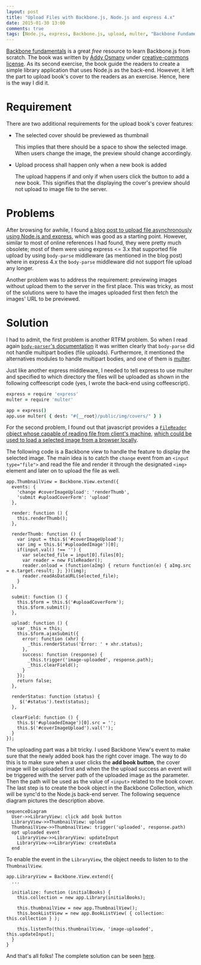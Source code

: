 ```yaml
---
layout: post
title: "Upload Files with Backbone.js, Node.js and express 4.x"
date: 2015-01-30 13:00
comments: true
tags: [Node.js, express, Backbone.js, upload, multer, "Backbone Fundamentals"]
---
```

[Backbone fundamentals](https://github.com/addyosmani/backbone-fundamentals)
is a great *free* resource to learn Backbone.js from scratch. The book was written by 
[Addy Osmany](http://addyosmani.com/) under [creative-commons license](https://en.wikipedia.org/wiki/Creative_Commons_license).
As its second exercise, the book guide the readers to create a simple library application
that uses Node.js as the back-end. However, it left the part to upload book's cover
to the readers as an exercise. Hence, here is the way I did it.

# Requirement
There are two additional requirements for the upload book's cover features:
- The selected cover should be previewed as thumbnail
   
  This implies that there should be a space to show the selected
  image. When users change the image, the preview should change 
  accordingly.

- Upload process shall happen only when a new book is added
   
  The upload happens if and only if when users click the button
  to add a new book. This signifies that the displaying the cover's
  preview should not upload to image file to the server.


# Problems
After browsing for awhile, I found [a blog post to upload file asynchronously using Node.js and express](http://markdawson.tumblr.com/post/18359176420/asynchronous-file-uploading-using-express-and), which was good
as a starting point. However, similar to most of online references I had found, 
they were pretty much obsolete; most of them were using express <= 3.x that supported file upload
by using `body-parse` middleware (as mentioned in the blog post) where in express
4.x the `body-parse` middleware did not support file upload any longer.

Another problem was to address the requirement: previewing images without
upload them to the server in the first place. This was tricky, as most of the 
solutions were to have the images uploaded first then fetch the images' URL 
to be previewed.

# Solution
I had to admit, the first problem is another RTFM problem. So when I read again
[`body-parser`'s documentation](https://github.com/expressjs/body-parser) it was
written clearly that `body-parse` did not handle multipart bodies (file uploads).
Furthermore, it mentioned the alternatives modules to handle multipart bodies, and
one of them is [multer](https://www.npmjs.com/package/multer#readme).

Just like another express middleware, I needed to tell express to use multer and
specified to which directory the files will be uploaded as shown in the following
coffeescript code (yes, I wrote the back-end using coffeescript).

``` coffeescript
express = require 'express'
multer = require 'multer'

app = express()
app.use multer( { dest: "#{__root}/public/img/covers/" } )
```
For the second problem, I found out that javascript provides a 
[`FileReader` object whose capable of reading file from client's machine](https://developer.mozilla.org/en-US/docs/Web/API/FileReader), 
[which could be used to load a selected image from a browser locally](https://developer.mozilla.org/en-US/docs/Using_files_from_web_applications#Example.3A_Showing_thumbnails_of_user-selected_images).

The following code is a Backbone view to handle the feature to display the selected image.
The main idea is to catch the `change` event from an `<input type="file">` and read the file
and render it through the designated `<img>` element and later on to upload the file as well.

```
app.ThumbnailView = Backbone.View.extend({
  events: {
    'change #coverImageUpload': 'renderThumb',
    'submit #uploadCoverForm': 'upload'
  },

  render: function () {
    this.renderThumb();
  },

  renderThumb: function () {
    var input = this.$('#coverImageUpload');
    var img = this.$('#uploadedImage')[0];
    if(input.val() !== '') {
      var selected_file = input[0].files[0];
      var reader = new FileReader();
      reader.onload = (function(aImg) { return function(e) { aImg.src = e.target.result; }; })(img);
      reader.readAsDataURL(selected_file);
    }
  },

  submit: function () {
    this.$form = this.$('#uploadCoverForm');
    this.$form.submit();
  },

  upload: function () {
    var _this = this;
    this.$form.ajaxSubmit({
      error: function (xhr) {
        _this.renderStatus('Error: ' + xhr.status);
      },
      success: function (response) {
        _this.trigger('image-uploaded', response.path);
        _this.clearField();
      }
    });
    return false;
  },

  renderStatus: function (status) {
     $('#status').text(status);
  },

  clearField: function () {
    this.$('#uploadedImage')[0].src = '';
    this.$('#coverImageUpload').val('');
  }
});
```

The uploading part was a bit tricky. I used Backbone View's event to make sure
that the newly added book has the right cover image. The way to do this is to
make sure when a user clicks the __add book button__, the cover image
will be uploaded first and when the the upload success an event will be 
triggered with the server path of the uploaded image as the parameter. Then the path will 
be used as the value of `<input>` related to the book cover. The last step
is to create the book object in the Backbone Collection, which will be 
sync'd to the Node.js back-end server. The following sequence diagram 
pictures the description above.

```
sequenceDiagram
  User->>LibraryView: click add book button
  LibraryView->>ThumbnailView: upload
  ThumbnailView->>ThumbnailView: trigger('uploaded', response.path)
  opt uploaded event
    LibraryView->>LibraryView: updateInput
    LibraryView->>LibraryView: createData
  end
```

To enable the event in the `LibraryView`, the object needs to listen to
to the `ThumbnailView`.

```
app.LibraryView = Backbone.View.extend({
  ...

  initialize: function (initialBooks) {
    this.collection = new app.Library(initialBooks);

    this.thumbnailView = new app.ThumbnailView();
    this.bookListView = new app.BookListView( { collection: this.collection } );

    this.listenTo(this.thumbnailView, 'image-uploaded', this.updateInput);
  }
}
```

And that's all folks! The complete solution can be seen [here](https://github.com/npatmaja/library).